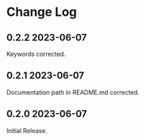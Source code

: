 # Change Log

## 0.2.2 2023-06-07

Keywords corrected.

## 0.2.1 2023-06-07

Documentation path in README.md corrected.

## 0.2.0 2023-06-07

Initial Release.
